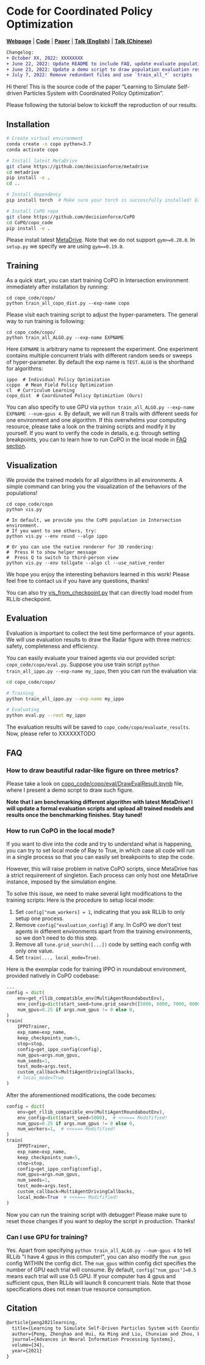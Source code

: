 # Code for Coordinated Policy Optimization

[**Webpage**](https://decisionforce.github.io/CoPO) | [**Code**](https://github.com/decisionforce/CoPO) |  [**Paper**](https://arxiv.org/pdf/2110.13827.pdf) | [**Talk (English)**](https://youtu.be/sOw43l8lwxE) | [**Talk (Chinese)**](https://www.bilibili.com/video/BV1gr4y1C7Ab)



```diff
Changelog:
+ October XX, 2022: XXXXXXXX
+ June 22, 2022: Update README to include FAQ, update evaluate population script
+ June 23, 2022: Update a demo script to draw population evaluation results (See FAQ section)
+ July 7, 2022: Remove redundant files and use `train_all_*` scripts
```



Hi there! This is the source code of the paper “Learning to Simulate Self-driven Particles System with Coordinated Policy Optimization”. 


Please following the tutorial below to kickoff the reproduction of our results.



## Installation

```bash
# Create virtual environment
conda create -n copo python=3.7
conda activate copo

# Install latest MetaDrive
git clone https://github.com/decisionforce/metadrive
cd metadrive
pip install -e .
cd ..

# Install dependency
pip install torch  # Make sure your torch is successfully installed! Especially when using GPU!

# Install CoPO repo
git clone https://github.com/decisionforce/CoPO
cd CoPO/copo_code
pip install -e .
```

Please install latest [MetaDrive](https://github.com/decisionforce/metadrive).
Note that we do not support `gym>=0.20.0`. In `setup.py` we specify we are using `gym==0.19.0`.


## Training

As a quick start, you can start training CoPO in Intersection environment immediately after installation by running:

```
cd copo_code/copo/
python train_all_copo_dist.py --exp-name copo 
```

Please visit each training script to adjust the hyper-parameters. 
The general way to run training is following:

```
cd copo_code/copo/
python train_all_ALGO.py --exp-name EXPNAME
```

Here `EXPNAME` is arbitrary name to represent the experiment. One experiment contains multiple concurrent trials with different random seeds or sweeps of hyper-parameter. By default the exp name is `TEST`.
`ALGO` is the shorthand for algorithms:

```
ippo  # Individual Policy Optimization
ccppo  # Mean Field Policy Optimization
cl  # Curriculum Learning
copo_dist  # Coordinated Policy Optimiztion (Ours)
```

You can also specify to use GPU via `python train_all_ALGO.py --exp-name EXPNAME --num-gpus 4`.
By default, we will run 8 trails with different seeds for one environment and one algorithm.
If this overwhelms your computing resource, please take a look on the training scripts and modify it by yourself.
If you want to verify the code in details, e.g. through setting breakpoints, you can to learn how to run CoPO in the local mode in [FAQ section](#faq). 

## Visualization

We provide the trained models for all algorithms in all environments. A simple command can bring you the visualization of the behaviors of the populations!

```
cd copo_code/copo
python vis.py 

# In default, we provide you the CoPO population in Intersection environment. 
# If you want to see others, try:
python vis.py --env round --algo ippo

# Or you can use the native renderer for 3D rendering:
#  Press H to show helper message
#  Press Q to switch to third-person view
python vis.py --env tollgate --algo cl --use_native_render
```

We hope you enjoy the interesting behaviors learned in this work! 
Please feel free to contact us if you have any questions, thanks! 

You can also try [vis_from_checkpoint.py](copo_code/copo/vis_from_checkpoint.py) that
can directly load model from RLLib checkpoint.


## Evaluation

Evaluation is important to collect the test time performance of your agents. 
We will use evaluation results to draw the Radar figure with three metrics: safety, completeness and efficiency.


You can easily evaluate your trained agents via our provided script: `copo_code/copo/eval.py`. 
Suppose you use train script `python train_all_ippo.py --exp-name my_ippo`, then you can run the evaluation via:

```bash
cd copo_code/copo/

# Training
python train_all_ippo.py --exp-name my_ippo

# Evaluating
python eval.py --root my_ippo
``` 

The evaluation results will be saved to `copo_code/copo/evaluate_results`. 
Now, please refer to XXXXXXTODO 


## FAQ


### How to draw beautiful radar-like figure on three metrics?

Please take a look on [copo_code/copo/eval/DrawEvalResult.ipynb](copo_code/copo/eval/DrawEvalResult.ipynb) file, where
I present a demo script to draw such figure. 

**Note that I am benchmarking different algorithm with latest MetaDrive! I will update a formal evaluation scripts and upload all trained models and results once the benchmarking finishes. Stay tuned!**


### How to run CoPO in the local mode?

If you want to dive into the code and try to understand what is happening, you can try to set local mode of Ray to True, 
in which case all code will run in a single process so that you can easily set breakpoints to step the code.

However, this will raise problem in native CoPO scripts, since MetaDrive has a strict 
requirement of singleton. Each process can only host one MetaDrive instance, imposed by the simulation engine.

To solve this issue, we need to make several light modifications to the training scripts:
Here is the procedure to setup local mode:

1. Set `config["num_workers] = 1`, indicating that you ask RLLib to only setup one process.
2. Remove `config["evaluation_config]` if any. In CoPO we don't test agents in different environments apart from the training environments, so we don't need to do this step.
3. Remove all `tune.grid_search([...])` code by setting each config with only one value.
4. Set `train(..., local_mode=True)`.


Here is the exemplar code for training IPPO in roundabout environment, provided natively in CoPO codebase:

```python
...
config = dict(
    env=get_rllib_compatible_env(MultiAgentRoundaboutEnv),
    env_config=dict(start_seed=tune.grid_search([5000, 6000, 7000, 8000, 9000, 10000, 11000, 12000]), ),
    num_gpus=0.25 if args.num_gpus != 0 else 0,
)
train(
    IPPOTrainer,
    exp_name=exp_name,
    keep_checkpoints_num=5,
    stop=stop,
    config=get_ippo_config(config),
    num_gpus=args.num_gpus,
    num_seeds=1,
    test_mode=args.test,
    custom_callback=MultiAgentDrivingCallbacks,
    # local_mode=True
)
```

After the aforementioned modifications, the code becomes:

```python
config = dict(
    env=get_rllib_compatible_env(MultiAgentRoundaboutEnv),
    env_config=dict(start_seed=5000),  # <<<=== Modifified!
    num_gpus=0.25 if args.num_gpus != 0 else 0,
    num_workers=1,  # <<<=== Modifified!
)
train(
    IPPOTrainer,
    exp_name=exp_name,
    keep_checkpoints_num=5,
    stop=stop,
    config=get_ippo_config(config),
    num_gpus=args.num_gpus,
    num_seeds=1,
    test_mode=args.test,
    custom_callback=MultiAgentDrivingCallbacks,
    local_mode=True  # <<<=== Modifified!
)
```

Now you can run the training script with debugger! Please make sure to reset those changes if you want to deploy the script in production. Thanks!

### Can I use GPU for training?

Yes. Apart from specifying `python train_all_ALGO.py --num-gpus 4` to tell RLLib "I have 4 gpus in this computer!",
you can also modify the `num_gpus` config WITHIN the config dict.
The `num_gpus` within config dict specifies the number of GPU each trial will consume.
By default, `config["num_gpus"]=0.5` means each trial will use 0.5 GPU. If your computer has 4 gpus and sufficient cpus, then RLLib will
launch 8 concurrent trials. Note that those specifications does not mean true resource consumption.



## Citation

```latex
@article{peng2021learning,
  title={Learning to Simulate Self-Driven Particles System with Coordinated Policy Optimization},
  author={Peng, Zhenghao and Hui, Ka Ming and Liu, Chunxiao and Zhou, Bolei},
  journal={Advances in Neural Information Processing Systems},
  volume={34},
  year={2021}
}
```

